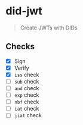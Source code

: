 # did-jwt

> Create JWTs with DIDs

## Checks
  - [x] Sign
  - [x] Verify
  - [x] `iss` check
  - [ ] `sub` check
  - [ ] `aud` check
  - [ ] `exp` check
  - [ ] `nbf` check
  - [ ] `iat` check
  - [ ] `jiat` check
